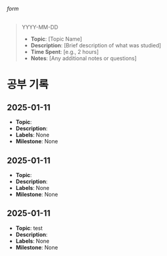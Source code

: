 ###### form
> YYYY-MM-DD
> - **Topic**: [Topic Name]
> - **Description**: [Brief description of what was studied]
> - **Time Spent**: [e.g., 2 hours]
> - **Notes**: [Any additional notes or questions]

# 공부 기록
## 2025-01-11
- **Topic**: 
- **Description**: 
- **Labels**: None
- **Milestone**: None


## 2025-01-11
- **Topic**: 
- **Description**: 
- **Labels**: None
- **Milestone**: None


## 2025-01-11
- **Topic**: test
- **Description**: 
- **Labels**: None
- **Milestone**: None

